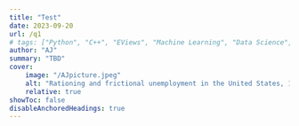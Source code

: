```yaml
---
title: "Test" 
date: 2023-09-20
url: /q1
# tags: ["Python", "C++", "EViews", "Machine Learning", "Data Science", "Options Pricing", "Quant Finance"]
author: "AJ"
summary: "TBD" 
cover:
    image: "/AJpicture.jpeg"
    alt: "Rationing and frictional unemployment in the United States, 1964–2009"
    relative: true
showToc: false
disableAnchoredHeadings: true
---
```

